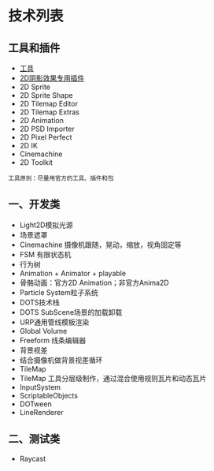 # 技术列表

## 工具和插件
* [工具](https://blog.csdn.net/ys5773477/article/details/52599306)
* [2D阴影效果专用插件](http://www.narkii.com/club/thread-358505-1.html)
* 2D Sprite
* 2D Sprite Shape
* 2D Tilemap Editor
* 2D Tilemap Extras
* 2D Animation
* 2D PSD Importer
* 2D Pixel Perfect
* 2D IK
* Cinemachine
* 2D Toolkit

`工具原则：尽量用官方的工具、插件和包`

## 一、开发类
* Light2D模拟光源
* 场景遮罩
* Cinemachine 摄像机跟随，晃动，缩放，视角固定等
* FSM 有限状态机
* 行为树
* Animation + Animator + playable
* 骨骼动画：官方2D Animation；非官方Anima2D
* Particle System粒子系统
* DOTS技术栈
* DOTS SubScene场景的加载卸载
* URP通用管线模板渲染
* Global Volume
* Freeform 线条编辑器
* 背景视差
* 结合摄像机做背景视差循环
* TileMap
* TileMap 工具分层级制作，通过混合使用规则瓦片和动态瓦片
* InputSystem
* ScriptableObjects
* DOTween
* LineRenderer

## 二、测试类
* Raycast